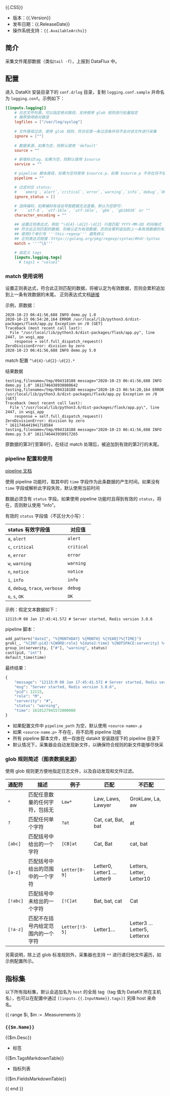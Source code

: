 {{.CSS}}

- 版本：{{.Version}}
- 发布日期：{{.ReleaseDate}}
- 操作系统支持：`{{.AvailableArchs}}`

## 简介

采集文件尾部数据（类似`tail -f`），上报到 DataFlux 中。

## 配置

进入 DataKit 安装目录下的 `conf.d/log` 目录，复制 `logging.conf.sample` 并命名为 `logging.conf`。示例如下：

``` toml
[[inputs.logging]]
    # 日志文件列表，可以指定绝对路径，支持使用 glob 规则进行批量指定
    # 推荐使用绝对路径
    logfiles = ["/var/log/syslog"]
    
    # 文件路径过滤，使用 glob 规则，符合任意一条过滤条件将不会对该文件进行采集
    ignore = [""]
    
    # 数据来源，如果为空，则默认使用 'default'
    source = ""

    # 新增标记tag，如果为空，则默认使用 $source
    service = ""

    # pipeline 脚本路径，如果为空将使用 $source.p，如果 $source.p 不存在将不使用 pipeline
    pipeline = ""

    # 过滤对应 status:
    #   `emerg`,`alert`,`critical`,`error`,`warning`,`info`,`debug`,`OK`
    ignore_status = []

    # 选择编码，如果编码有误会导致数据无法查看。默认为空即可:
    #    `utf-8`, `utf-16le`, `utf-16le`, `gbk`, `gb18030` or ""
    character_encoding = ""

    ## 设置正则表达式，例如 ^\d{4}-\d{2}-\d{2} 行首匹配 YYYY-MM-DD 时间格式
    ## 符合此正则匹配的数据，将被认定为有效数据，否则会累积追加到上一条有效数据的末尾
    ## 使用3个单引号 '''this-regexp''' 避免转义
    ## 正则表达式链接：https://golang.org/pkg/regexp/syntax/#hdr-Syntax
    match = '''^\S'''
    
    # 自定义 tags
    [inputs.logging.tags]
      # tags1 = "value1"
```

### match 使用说明

设置正则表达式，符合此正则匹配的数据，将被认定为有效数据，否则会累积追加到上一条有效数据的末尾。
正则表达式文档[链接](https://golang.org/pkg/regexp/syntax/#hdr-Syntax)

示例，原数据：
```
2020-10-23 06:41:56,688 INFO demo.py 1.0
2020-10-23 06:54:20,164 ERROR /usr/local/lib/python3.6/dist-packages/flask/app.py Exception on /0 [GET]
Traceback (most recent call last):
  File "/usr/local/lib/python3.6/dist-packages/flask/app.py", line 2447, in wsgi_app
    response = self.full_dispatch_request()
ZeroDivisionError: division by zero
2020-10-23 06:41:56,688 INFO demo.py 5.0
```

match 配置 `^\d{4}-\d{2}-\d{2}.*`

结果数据
```
testing,filename=/tmp/094318188 message="2020-10-23 06:41:56,688 INFO demo.py 1.0" 1611746438938808642
testing,filename=/tmp/094318188 message="2020-10-23 06:54:20,164 ERROR /usr/local/lib/python3.6/dist-packages/flask/app.py Exception on /0 [GET]
Traceback (most recent call last):
  File \"/usr/local/lib/python3.6/dist-packages/flask/app.py\", line 2447, in wsgi_app
    response = self.full_dispatch_request()
ZeroDivisionError: division by zero
" 1611746441941718584
testing,filename=/tmp/094318188 message="2020-10-23 06:41:56,688 INFO demo.py 5.0" 1611746443938917265
```

原数据的第3行至第6行，在经过 match 处理后，被追加到有效的第2行的末尾。

### pipeline 配置和使用

[pipeline 文档](/man?input=pipeline)

使用 pipeline 功能时，取其中的 `time` 字段作为此条数据的产生时间。如果没有 `time` 字段或解析此字段失败，默认使用当前时间

数据必须含有 `status` 字段。如果使用 pipeline 功能时且得到有效的 `status`，将在，否则默认使用 “info”。

有效的 `status` 字段值（不区分大小写）：

| status 有效字段值                | 对应值     |
| :---                             | ---        |
| `a`, `alert`                     | `alert`    |
| `c`, `critical`                  | `critical` |
| `e`, `error`                     | `error`    |
| `w`, `warning`                   | `warning`  |
| `n`, `notice`                    | `notice`   |
| `i`, `info`                      | `info`     |
| `d`, `debug`, `trace`, `verbose` | `debug`    |
| `o`, `s`, `OK`                   | `OK`       |

示例：假定文本数据如下：

```
12115:M 08 Jan 17:45:41.572 # Server started, Redis version 3.0.6
```
pipeline 脚本：

```python
add_pattern("date2", "%{MONTHDAY} %{MONTH} %{YEAR}?%{TIME}")
grok(_, "%{INT:pid}:%{WORD:role} %{date2:time} %{NOTSPACE:serverity} %{GREEDYDATA:msg}")
group_in(serverity, ["#"], "warning", status)
cast(pid, "int")
default_time(time)
```

最终结果：

```python
{
    "message": "12115:M 08 Jan 17:45:41.572 # Server started, Redis version 3.0.6",
    "msg": "Server started, Redis version 3.0.6",
    "pid": 12115,
    "role": "M",
    "serverity": "#",
    "status": "warning",
    "time": 1610127941572000000
}
```

- 如果配置文件中 `pipeline_path` 为空，默认使用 `<source-name>.p`
- 如果 `<source-name.p>` 不存在，将不启用 pipeline 功能
- 所有 pipeline 脚本文件，统一存放在 datakit 安装路径下的 pipeline 目录下
- 默认情况下，采集器会自动发现新文件，以确保符合规则的新文件能够尽快采

### glob 规则简述（图表数据[来源](https://rgb-24bit.github.io/blog/2018/glob.html)）

使用 glob 规则更方便地指定日志文件，以及自动发现和文件过滤。

| 通配符   | 描述                               | 例子           | 匹配                       | 不匹配                      |
| :--      | ---                                | ---            | ---                        | ----                        |
| `*`      | 匹配任意数量的任何字符，包括无     | `Law*`         | Law, Laws, Lawyer          | GrokLaw, La, aw             |
| `?`      | 匹配任何单个字符                   | `?at`          | Cat, cat, Bat, bat         | at                          |
| `[abc]`  | 匹配括号中给出的一个字符           | `[CB]at`       | Cat, Bat                   | cat, bat                    |
| `[a-z]`  | 匹配括号中给出的范围中的一个字符   | `Letter[0-9]`  | Letter0, Letter1 … Letter9 | Letters, Letter, Letter10   |
| `[!abc]` | 匹配括号中未给出的一个字符         | `[!C]at`       | Bat, bat, cat              | Cat                         |
| `[!a-z]` | 匹配不在括号内给定范围内的一个字符 | `Letter[!3-5]` | Letter1…                   | Letter3 … Letter5, Letterxx |

另需说明，除上述 glob 标准规则外，采集器也支持 `**` 进行递归地文件遍历，如示例配置所示。

## 指标集

以下所有指标集，默认会追加名为 `host` 的全局 tag（tag 值为 DataKit 所在主机名），也可以在配置中通过 `[[inputs.{{.InputName}}.tags]]` 另择 host 来命名。

{{ range $i, $m := .Measurements }}

### `{{$m.Name}}`

{{$m.Desc}}

-  标签

{{$m.TagsMarkdownTable}}

- 指标列表

{{$m.FieldsMarkdownTable}}

{{ end }} 
